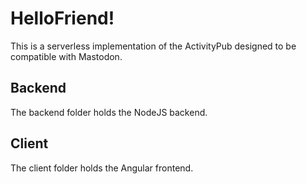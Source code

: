 # HelloFriend!

This is a serverless implementation of the ActivityPub designed to be compatible with Mastodon.

## Backend

The backend folder holds the NodeJS backend.

## Client

The client folder holds the Angular frontend.
